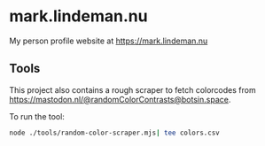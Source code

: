 # mark.lindeman.nu
My person profile website at https://mark.lindeman.nu

## Tools
This project also contains a rough scraper to fetch colorcodes from https://mastodon.nl/@randomColorContrasts@botsin.space.

To run the tool:
```bash
node ./tools/random-color-scraper.mjs| tee colors.csv
```
